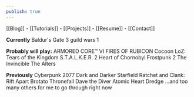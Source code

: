 ```yaml
---
publish: true
---
```

<div id='stars'></div>
<div id='stars2'></div>
<div id='stars3'></div>

[[Blog]]  - [[Tutorials]]  -  [[Projects]]  -  [[Resume]]    - [[Contact]]


**Currently**
Baldur's Gate 3
guild wars 1


**Probably will play:**
ARMORED CORE™ VI FIRES OF RUBICON
Cocoon
LoZ: Tears of the Kingdom
S.T.A.L.K.E.R. 2  Heart of Chornobyl
Frostpunk 2
The Invincible
The Alters


**Previously**
Cyberpunk 2077
Dark and Darker
Starfield
Ratchet and Clank: Rift Apart
Brotato
Thronefall
Dave the Diver
Atomic Heart
Dredge
...and too many others for me to go through right now